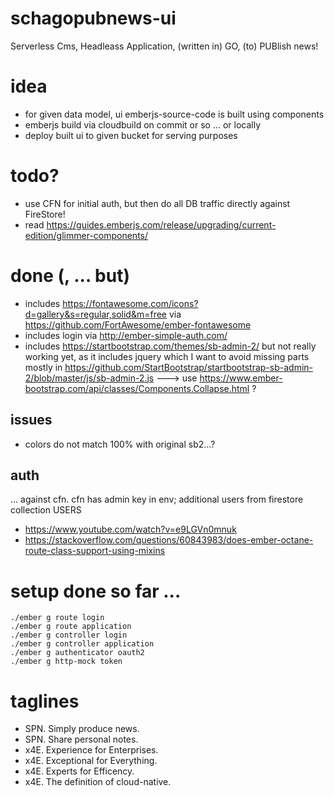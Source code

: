 # schagopubnews-ui
Serverless Cms, Headleass Application, (written in) GO, (to) PUBlish news!

# idea

- for given data model, ui emberjs-source-code is built using components
- emberjs build via cloudbuild on commit or so ... or locally
- deploy built ui to given bucket for serving purposes

# todo?

- use CFN for initial auth, but then do all DB traffic directly against FireStore!
- read https://guides.emberjs.com/release/upgrading/current-edition/glimmer-components/


# done (, ... but)

- includes https://fontawesome.com/icons?d=gallery&s=regular,solid&m=free via https://github.com/FortAwesome/ember-fontawesome
- includes login via http://ember-simple-auth.com/
- includes https://startbootstrap.com/themes/sb-admin-2/ but not really working yet, as it includes jquery which I want to avoid missing parts mostly in https://github.com/StartBootstrap/startbootstrap-sb-admin-2/blob/master/js/sb-admin-2.js ---> use https://www.ember-bootstrap.com/api/classes/Components.Collapse.html ?


## issues

- colors do not match 100% with original sb2...?

## auth

... against cfn. cfn has admin key in env; additional users from firestore collection USERS

- https://www.youtube.com/watch?v=e9LGVn0mnuk
- https://stackoverflow.com/questions/60843983/does-ember-octane-route-class-support-using-mixins

# setup done so far ...

```
./ember g route login
./ember g route application
./ember g controller login
./ember g controller application
./ember g authenticator oauth2
./ember g http-mock token
```

# taglines

- SPN. Simply produce news.
- SPN. Share personal notes.
- x4E. Experience for Enterprises.
- x4E. Exceptional for Everything.
- x4E. Experts for Efficency.
- x4E. The definition of cloud-native.
